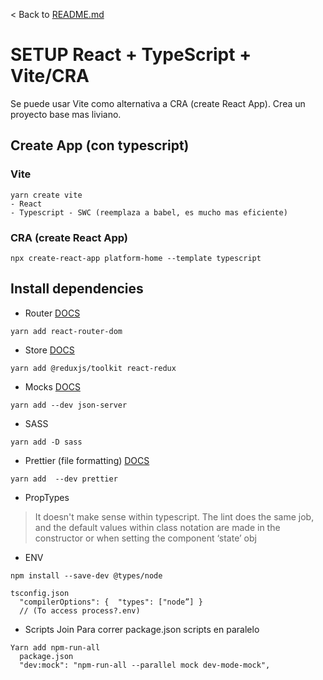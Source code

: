 
< Back to [README.md](./README.md)
# SETUP React + TypeScript + Vite/CRA

Se puede usar Vite como alternativa a CRA (create React App).
Crea un proyecto base mas liviano.


## Create App (con typescript)

### Vite

```
yarn create vite
- React
- Typescript - SWC (reemplaza a babel, es mucho mas eficiente)
```

### CRA (create React App)

```
npx create-react-app platform-home --template typescript 
```

## Install dependencies


- Router
[DOCS](https://create-react-app.dev/docs/adding-a-router/)
```
yarn add react-router-dom
```

- Store
[DOCS](https://react-redux.js.org/introduction/getting-started)
```
yarn add @reduxjs/toolkit react-redux
```

- Mocks 
[DOCS](https://www.npmjs.com/package/json-server#getting-started)
```
yarn add --dev json-server
```

- SASS
```
yarn add -D sass
```

- Prettier (file formatting) 
[DOCS](https://prettier.io/docs/en/configuration)
```
yarn add  --dev prettier
```

- PropTypes
> It doesn't make sense within typescript. The lint does the same job, and the default values within class notation are made in the constructor or when setting the component ‘state’ obj


- ENV
```
npm install --save-dev @types/node

tsconfig.json 
  "compilerOptions": {  "types": ["node”] }
  // (To access process?.env)
```

- Scripts Join
Para correr package.json scripts en paralelo
```
Yarn add npm-run-all
  package.json
  "dev:mock": "npm-run-all --parallel mock dev-mode-mock",
```